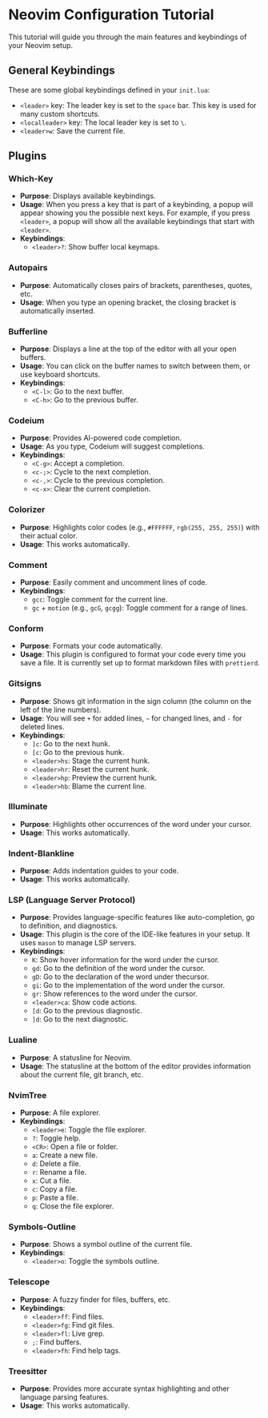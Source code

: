 # Neovim Configuration Tutorial

This tutorial will guide you through the main features and keybindings of your Neovim setup.

## General Keybindings

These are some global keybindings defined in your `init.lua`:

-   `<leader>` key: The leader key is set to the `space` bar. This key is used for many custom shortcuts.
-   `<localleader>` key: The local leader key is set to `\`.
-   `<leader>w`: Save the current file.

## Plugins

### Which-Key

-   **Purpose**: Displays available keybindings.
-   **Usage**: When you press a key that is part of a keybinding, a popup will appear showing you the possible next keys. For example, if you press `<leader>`, a popup will show all the available keybindings that start with `<leader>`.
-   **Keybindings**:
    -   `<leader>?`: Show buffer local keymaps.

### Autopairs

-   **Purpose**: Automatically closes pairs of brackets, parentheses, quotes, etc.
-   **Usage**: When you type an opening bracket, the closing bracket is automatically inserted.

### Bufferline

-   **Purpose**: Displays a line at the top of the editor with all your open buffers.
-   **Usage**: You can click on the buffer names to switch between them, or use keyboard shortcuts.
-   **Keybindings**:
    -   `<C-l>`: Go to the next buffer.
    -   `<C-h>`: Go to the previous buffer.

### Codeium

-   **Purpose**: Provides AI-powered code completion.
-   **Usage**: As you type, Codeium will suggest completions.
-   **Keybindings**:
    -   `<C-g>`: Accept a completion.
    -   `<c-;>`: Cycle to the next completion.
    -   `<c-,>`: Cycle to the previous completion.
    -   `<c-x>`: Clear the current completion.

### Colorizer

-   **Purpose**: Highlights color codes (e.g., `#FFFFFF`, `rgb(255, 255, 255)`) with their actual color.
-   **Usage**: This works automatically.

### Comment

-   **Purpose**: Easily comment and uncomment lines of code.
-   **Keybindings**:
    -   `gcc`: Toggle comment for the current line.
    -   `gc` + `motion` (e.g., `gcG`, `gcgg`): Toggle comment for a range of lines.

### Conform

-   **Purpose**: Formats your code automatically.
-   **Usage**: This plugin is configured to format your code every time you save a file. It is currently set up to format markdown files with `prettierd`.

### Gitsigns

-   **Purpose**: Shows git information in the sign column (the column on the left of the line numbers).
-   **Usage**: You will see `+` for added lines, `~` for changed lines, and `-` for deleted lines.
-   **Keybindings**:
    -   `]c`: Go to the next hunk.
    -   `[c`: Go to the previous hunk.
    -   `<leader>hs`: Stage the current hunk.
    -   `<leader>hr`: Reset the current hunk.
    -   `<leader>hp`: Preview the current hunk.
    -   `<leader>hb`: Blame the current line.

### Illuminate

-   **Purpose**: Highlights other occurrences of the word under your cursor.
-   **Usage**: This works automatically.

### Indent-Blankline

-   **Purpose**: Adds indentation guides to your code.
-   **Usage**: This works automatically.

### LSP (Language Server Protocol)

-   **Purpose**: Provides language-specific features like auto-completion, go to definition, and diagnostics.
-   **Usage**: This plugin is the core of the IDE-like features in your setup. It uses `mason` to manage LSP servers.
-   **Keybindings**:
    -   `K`: Show hover information for the word under the cursor.
    -   `gd`: Go to the definition of the word under the cursor.
    -   `gD`: Go to the declaration of the word under thecursor.
    -   `gi`: Go to the implementation of the word under the cursor.
    -   `gr`: Show references to the word under the cursor.
    -   `<leader>ca`: Show code actions.
    -   `[d`: Go to the previous diagnostic.
    -   `]d`: Go to the next diagnostic.

### Lualine

-   **Purpose**: A statusline for Neovim.
-   **Usage**: The statusline at the bottom of the editor provides information about the current file, git branch, etc.

### NvimTree

-   **Purpose**: A file explorer.
-   **Keybindings**:
    -   `<leader>e`: Toggle the file explorer.
    -   `?`: Toggle help.
    -   `<CR>`: Open a file or folder.
    -   `a`: Create a new file.
    -   `d`: Delete a file.
    -   `r`: Rename a file.
    -   `x`: Cut a file.
    -   `c`: Copy a file.
    -   `p`: Paste a file.
    -   `q`: Close the file explorer.

### Symbols-Outline

-   **Purpose**: Shows a symbol outline of the current file.
-   **Keybindings**:
    -   `<leader>o`: Toggle the symbols outline.

### Telescope

-   **Purpose**: A fuzzy finder for files, buffers, etc.
-   **Keybindings**:
    -   `<leader>ff`: Find files.
    -   `<leader>fg`: Find git files.
    -   `<leader>fl`: Live grep.
    -   `;`: Find buffers.
    -   `<leader>fh`: Find help tags.

### Treesitter

-   **Purpose**: Provides more accurate syntax highlighting and other language parsing features.
-   **Usage**: This works automatically.
